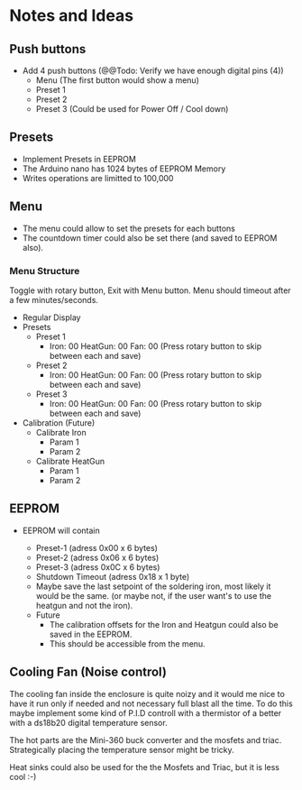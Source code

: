 # Notes and Ideas

## Push buttons
* Add 4 push buttons (@@Todo: Verify we have enough digital pins (4))
  * Menu (The first button would show a menu)
  * Preset 1
  * Preset 2
  * Preset 3 (Could be used for Power Off / Cool down)

## Presets
* Implement Presets in EEPROM
* The Arduino nano has 1024 bytes of EEPROM Memory
* Writes operations are limitted to 100,000

## Menu
* The menu could allow to set the presets for each buttons
* The countdown timer could also be set there (and saved to EEPROM also).

### Menu Structure
Toggle with rotary button,  Exit with Menu button.  Menu should timeout after a few minutes/seconds.
* Regular Display
* Presets
  * Preset 1
    * Iron: 00  HeatGun: 00  Fan: 00   (Press rotary button to skip between each and save)
  * Preset 2
    * Iron: 00  HeatGun: 00  Fan: 00   (Press rotary button to skip between each and save)
  * Preset 3
    * Iron: 00  HeatGun: 00  Fan: 00   (Press rotary button to skip between each and save)
* Calibration (Future)
  * Calibrate Iron
    * Param 1
    * Param 2 
  * Calibrate HeatGun
    * Param 1
    * Param 2 
## EEPROM
* EEPROM will contain

  * Preset-1 (adress 0x00 x 6 bytes)
  * Preset-2 (adress 0x06 x 6 bytes)
  * Preset-3 (adress 0x0C x 6 bytes)
  * Shutdown Timeout (adress 0x18 x 1 byte) 
  * Maybe save the last setpoint of the soldering iron, most likely it would be the same. (or maybe not, if the user want's to use the heatgun and not the iron).
  * Future
    * The calibration offsets for the Iron and Heatgun could also be saved in the EEPROM.
    * This should be accessible from the menu.


## Cooling Fan (Noise control)
The cooling fan inside the enclosure is quite noizy and it would me nice to have it run only if needed and not necessary full blast all the time.  To do this maybe implement some kind of P.I.D controll with a thermistor of a better with a ds18b20 digital temperature sensor.

The hot parts are the Mini-360 buck converter and the mosfets and triac.  Strategically placing the temperature sensor might be tricky.

Heat sinks could also be used for the the Mosfets and Triac, but it is less cool :-)



